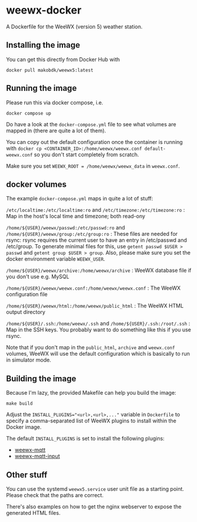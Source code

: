 # weewx-docker

A Dockerfile for the WeeWX (version 5) weather station.

## Installing the image

You can get this directly from Docker Hub with
```
docker pull makobdk/weewx5:latest
```

## Running the image

Please run this via docker compose, i.e.
```
docker compose up
```
Do have a look at the `docker-compose.yml` file to see what volumes
are mapped in (there are quite a lot of them).

You can copy out the default configuration once the container is
running with
`docker cp <CONTAINER_ID>:/home/weewx/weewx.conf default-weewx.conf`
so you don't start completely from scratch.

Make sure you set `WEEWX_ROOT = /home/weewx/weewx_data` in `weewx.conf`.

## docker volumes

The example `docker-compose.yml` maps in quite a lot of stuff:

`/etc/localtime:/etc/localtime:ro` and `/etc/timezone:/etc/timezone:ro`
: Map in the host's local time and timezone; both read-ony

`/home/${USER}/weewx/passwd:/etc/passwd:ro` and `/home/${USER}/weewx/group:/etc/group:ro`
: These files are needed for rsync: rsync requires the current user to have an entry in /etc/passwd and /etc/group. To generate minimal files for this, use `getent passwd $USER > passwd` and `getent group $USER > group`. Also, please make sure you set the docker environment variable `WEEWX_USER`.

`/home/${USER}/weewx/archive:/home/weewx/archive`
: WeeWX database file if you don't use e.g. MySQL

`/home/${USER}/weewx/weewx.conf:/home/weewx/weewx.conf`
: The WeeWX configuration file

`/home/${USER}/weewx/html:/home/weewx/public_html`
: The WeeWX HTML output directory

`/home/${USER}/.ssh:/home/weewx/.ssh` and `/home/${USER}/.ssh:/root/.ssh`
: Map in the SSH keys. You probably want to do something like this if you use rsync.

Note that if you don't map in the `public_html`, `archive` and
`weewx.conf` volumes, WeeWX will use the default configuration which
is basically to run in simulator mode.

## Building the image

Because I'm lazy, the provided Makefile can help you build the image:
```
make build
```
Adjust the `INSTALL_PLUGINS="<url>,<url>,..."` variable in
`Dockerfile` to specify a comma-separated list of WeeWX plugins to
install within the Docker image.

The default `INSTALL_PLUGINS` is set to install the
following plugins:

* [weewx-mqtt](https://github.com/matthewwall/weewx-mqtt/)
* [weewx-mqtt-input](https://github.com/makob/weewx-mqtt-input)

## Other stuff

You can use the systemd `weewx5.service` user unit file as a starting
point. Please check that the paths are correct.

There's also examples on how to get the nginx webserver to expose
the generated HTML files.
